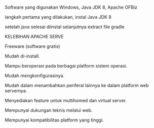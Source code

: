 Software yang digunakan Windows, Java JDK 8, Apache OFBiz


langkah pertama yang dilakukan, instal Java JDK 8


setelah java selesai diinstal selanjutnya extract file gradle


KELEBIHAN APACHE SERVE


Freeware (software gratis)


Mudah di-install.


Mampu beroperasi pada berbagai platform sistem operasi.


Mudah mengkonfigurasinya.


Mudah dalam menambahkan periferal lainnya ke dalam platform web servernya.


Menyediakan feature untuk multihomed dan virtual server.


Mempunyai dukungan teknis melalui web.


Mempunyai kompatibilitas platform yang tinggi.
